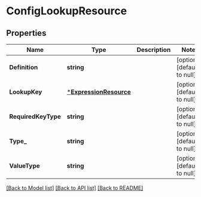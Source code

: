 # ConfigLookupResource

## Properties
Name | Type | Description | Notes
------------ | ------------- | ------------- | -------------
**Definition** | **string** |  | [optional] [default to null]
**LookupKey** | [***ExpressionResource**](ExpressionResource.md) |  | [optional] [default to null]
**RequiredKeyType** | **string** |  | [optional] [default to null]
**Type_** | **string** |  | [optional] [default to null]
**ValueType** | **string** |  | [optional] [default to null]

[[Back to Model list]](../README.md#documentation-for-models) [[Back to API list]](../README.md#documentation-for-api-endpoints) [[Back to README]](../README.md)


